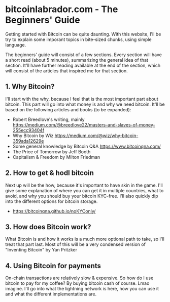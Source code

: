 # bitcoinlabrador.com - The Beginners' Guide

Getting started with Bitcoin can be quite daunting. With this website, I'll be try to explain some imporant topics in bite-sized chunks, using simple language.

The beginners' guide will consist of a few sections. Every section will have a short read (about 5 minutes), summarizing the general idea of that section. It'll have further reading available at the end of the section, which will consist of the articles that inspired me for that section.

## 1. Why Bitcoin?
I'll start with the why, because I feel that is the most important part about bitcoin. This part will go into what money is and why we need bitcoin. It'll be based on the following articles and books (to be expanded):
- Robert Breedlove's writing, mainly https://medium.com/@breedlove22/masters-and-slaves-of-money-255ecc93404f
- Why Bitcoin by Wiz https://medium.com/@wiz/why-bitcoin-359ada12629e
- Some general knowledge by Bitcoin Q&A https://www.bitcoinqna.com/
- The Price of Tomorrow by Jeff Booth
- Capitalism & Freedom by Milton Friedman

## 2. How to get & hodl bitcoin
Next up will be the how, because it's important to have skin in the game. I'll give some explanation of where you can get it in multiple countries, what to avoid, and why you should buy your bitcoin KYC-free. I'll also quickly dip into the different options for bitcoin storage.
- https://bitcoinqna.github.io/noKYConly/

## 3. How does Bitcoin work?
What Bitcoin is and how it works is a much more optional path to take, so I'll treat that part last.
Most of this will be a very condensed version of "Inventing Bitcoin" by Yan Pritzker

## 4. Using Bitcoin for payments
On-chain transactions are relatively slow & expensive. So how do I use bitcoin to pay for my coffee? By buying bitcoin cash of course. Lmao imagine. I'll go into what the lightning network is here, how you can use it and what the different implementations are.

